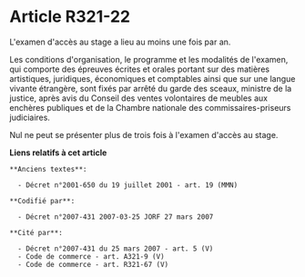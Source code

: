 # Article R321-22

L'examen d'accès au stage a lieu au moins une fois par an.

Les conditions d'organisation, le programme et les modalités de l'examen, qui comporte des épreuves écrites et orales portant
sur des matières artistiques, juridiques, économiques et comptables ainsi que sur une langue vivante étrangère, sont fixés
par arrêté du garde des sceaux, ministre de la justice, après avis du Conseil des ventes volontaires de meubles aux enchères
publiques et de la Chambre nationale des commissaires-priseurs judiciaires.

Nul ne peut se présenter plus de trois fois à l'examen d'accès au stage.

**Liens relatifs à cet article**

	**Anciens textes**:

	  - Décret n°2001-650 du 19 juillet 2001 - art. 19 (MMN)

	**Codifié par**:

	  - Décret n°2007-431 2007-03-25 JORF 27 mars 2007

	**Cité par**:

	  - Décret n°2007-431 du 25 mars 2007 - art. 5 (V)
	  - Code de commerce - art. A321-9 (V)
	  - Code de commerce - art. R321-67 (V)
